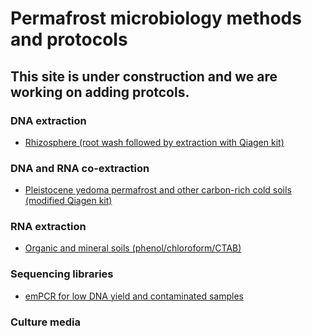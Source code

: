 # Permafrost microbiology methods and protocols
## This site is under construction and we are working on adding protcols.

### DNA extraction
* [Rhizosphere (root wash followed by extraction with Qiagen kit)](https://github.com/rachelmackelprang/PermafrostMicrobiologyMethods/blob/main/Rhizosphere%20DNA%20extraction%20protocol.pdf)

### DNA and RNA co-extraction
* [Pleistocene yedoma permafrost and other carbon-rich cold soils (modified Qiagen kit)](https://github.com/rachelmackelprang/PermafrostMicrobiologyMethods/blob/main/DNA%20RNA%20co-extraction%20from%20humic-rich%20soils.md#dna-rna-co-extraction-from-humic-rich-soils)

### RNA extraction
* [Organic and mineral soils (phenol/chloroform/CTAB)](https://github.com/rachelmackelprang/PermafrostMicrobiologyMethods/blob/main/RNAExtractionMineralOrganic.pdf)

### Sequencing libraries

* [emPCR for low DNA yield and contaminated samples](https://github.com/rachelmackelprang/PermafrostMicrobiologyMethods/blob/main/emPCR_protocol.pdf)

### Culture media

